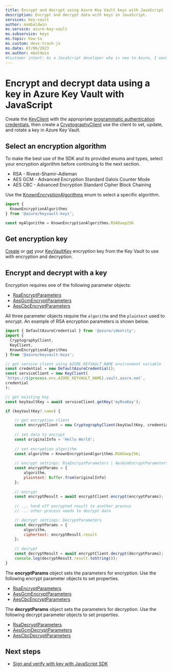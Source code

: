 ```yaml
---
title: Encrypt and decrypt using Azure Key Vault keys with JavaScript
description: Encrypt and decrypt data with keys in JavaScript. 
services: key-vault
author: msmbaldwin
ms.service: azure-key-vault
ms.subservice: keys
ms.topic: how-to
ms.custom: devx-track-js
ms.date: 07/06/2023
ms.author: mbaldwin
#Customer intent: As a JavaScript developer who is new to Azure, I want to encrypt and decrypt data using a key to the Key Vault with the SDK.
---
```


# Encrypt and decrypt data using a key in Azure Key Vault with JavaScript

Create the [KeyClient](/javascript/api/@azure/keyvault-keys/keyclient) with the appropriate [programmatic authentication credentials](javascript-developer-guide-get-started.md#authorize-access-and-connect-to-key-vault), then create a [CryptographyClient](/javascript/api/@azure/keyvault-keys/cryptographyclient) use the client to set, update, and rotate a key in Azure Key Vault.

## Select an encryption algorithm

To make the best use of the SDK and its provided enums and types, select your encryption algorithm before continuing to the next section. 

* RSA - Rivest–Shamir–Adleman
* AES GCM - Advanced Encryption Standard Galois Counter Mode
* AES CBC - Advanced Encryption Standard Cipher Block Chaining

Use the [KnownEncryptionAlgorithms](/javascript/api/@azure/keyvault-keys/knownencryptionalgorithms) enum to select a specific algorithm. 

```javascript
import {
  KnownEncryptionAlgorithms
} from '@azure/keyvault-keys';

const myAlgorithm = KnownEncryptionAlgorithms.RSAOaep256
```

## Get encryption key

[Create](/javascript/api/@azure/keyvault-keys/keyclient#@azure-keyvault-keys-keyclient-createkey) or [get](/javascript/api/@azure/keyvault-keys/keyclient#@azure-keyvault-keys-keyclient-getkey) your [KeyVaultKey](/javascript/api/@azure/keyvault-keys/keyvaultkey) encryption key from the Key Vault to use with encryption and decryption.

## Encrypt and decrypt with a key

Encryption requires one of the following parameter objects:

* [RsaEncryptParameters](/javascript/api/@azure/keyvault-keys/rsaencryptparameters)
* [AesGcmEncryptParameters](/javascript/api/@azure/keyvault-keys/aesgcmdecryptparameters)
* [AesCbcEncryptParameters](/javascript/api/@azure/keyvault-keys/aescbcencryptparameters)

All three parameter objects require the `algorithm` and the `plaintext` used to encrypt. An example of RSA encryption parameters is shown below.

```javascript
import { DefaultAzureCredential } from '@azure/identity';
import {
  CryptographyClient,
  KeyClient,
  KnownEncryptionAlgorithms
} from '@azure/keyvault-keys';

// get service client using AZURE_KEYVAULT_NAME environment variable
const credential = new DefaultAzureCredential();
const serviceClient = new KeyClient(
`https://${process.env.AZURE_KEYVAULT_NAME}.vault.azure.net`,
credential
);

// get existing key
const keyVaultKey = await serviceClient.getKey('myRsaKey');

if (keyVaultKey?.name) {

    // get encryption client
    const encryptClient = new CryptographyClient(keyVaultKey, credential);
    
    // set data to encrypt
    const originalInfo = 'Hello World';
    
    // set encryption algorithm
    const algorithm = KnownEncryptionAlgorithms.RSAOaep256;
    
    // encrypt settings: RsaEncryptParameters | AesGcmEncryptParameters | AesCbcEncryptParameters
    const encryptParams = {
        algorithm,
        plaintext: Buffer.from(originalInfo)
    };
    
    // encrypt
    const encryptResult = await encryptClient.encrypt(encryptParams);
    
    // ... hand off encrypted result to another process
    // ... other process needs to decrypt data

    // decrypt settings: DecryptParameters
    const decryptParams = {
        algorithm,
        ciphertext: encryptResult.result
    };
    
    // decrypt
    const decryptResult = await encryptClient.decrypt(decryptParams);
    console.log(decryptResult.result.toString());
}
```

The **encryptParams** object sets the parameters for encryption. Use the following encrypt parameter objects to set properties.

* [RsaEncryptParameters](/javascript/api/@azure/keyvault-keys/rsaencryptparameters)
* [AesGcmEncryptParameters](/javascript/api/@azure/keyvault-keys/aesgcmencryptparameters)
* [AesCbcEncryptParameters](/javascript/api/@azure/keyvault-keys/aescbcencryptparameters)

The **decryptParams** object sets the parameters for decryption. Use the following decrypt parameter objects to set properties.

* [RsaDecryptParameters](/javascript/api/@azure/keyvault-keys/rsadecryptparameters)
* [AesGcmDecryptParameters](/javascript/api/@azure/keyvault-keys/aesgcmdecryptparameters)
* [AesCbcDecryptParameters](/javascript/api/@azure/keyvault-keys/aescbcdecryptparameters)

## Next steps

* [Sign and verify with key with JavaScript SDK](javascript-developer-guide-sign-verify-key.md)